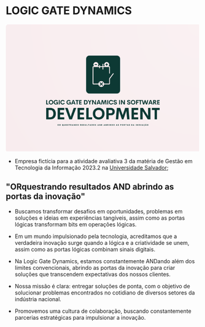 # LOGIC GATE DYNAMICS 
<div align="center">

![LOGO](https://github.com/LogicGateDynamics/LogicGateDynamicsAssets/blob/main/LOGIC_GATE_DYNAMICS_LOGO.png)
</div>

- Empresa fictícia para a atividade avaliativa 3 da matéria de Gestão em Tecnologia da Informação 2023.2 na [Universidade Salvador](https://www.linkedin.com/school/universidade-salvador/mycompany/);
  
## "ORquestrando resultados AND abrindo as portas da inovação" 

-  Buscamos transformar desafios em oportunidades, problemas em soluções e ideias em experiências tangíveis, assim como as portas lógicas transformam bits em operações lógicas.


-  Em um mundo impulsionado pela tecnologia, acreditamos que a verdadeira inovação surge quando a lógica e a criatividade se unem, assim como as portas lógicas combinam sinais digitais.
-  Na Logic Gate Dynamics, estamos constantemente ANDando além dos limites convencionais, abrindo as portas da inovação para criar soluções que transcendem expectativas dos nossos clientes.

- Nossa missão é clara: entregar soluções de ponta, com o objetivo de solucionar problemas encontrados no cotidiano  de diversos setores da indústria nacional.
- Promovemos uma cultura de colaboração, buscando constantemente parcerias estratégicas para impulsionar a inovação.
